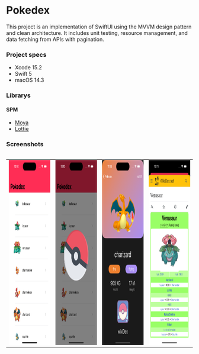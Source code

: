 # Pokedex
This project is an implementation of SwiftUI using the MVVM design pattern and clean architecture. It includes unit testing, resource management, and data fetching from APIs with pagination.

### Project specs 

  - Xcode 15.2
  - Swift 5
  - macOS 14.3

### Librarys
#### SPM
  - [Moya](https://swiftpackageindex.com/Moya/Moya)
  - [Lottie](https://swiftpackageindex.com/airbnb/lottie-ios)
 
 ### Screenshots 
 <div style="overflow-x: auto;">
<table>
  <tr>
    <td> 
      <img src="./Screenshots/Screenshot1.png" width="375" height="500">
    </td>
   <td> 
      <img src="./Screenshots/Screenshot3.png" width="375" height="500">
    </td>
    <td> 
      <img src="./Screenshots/Screenshot5.png" width="375" height="500">
    </td>
    <td> 
      <img src="./Screenshots/Screenshot6.png" width="375" height="500">
    </td>
  </tr>
</table>
</div>
